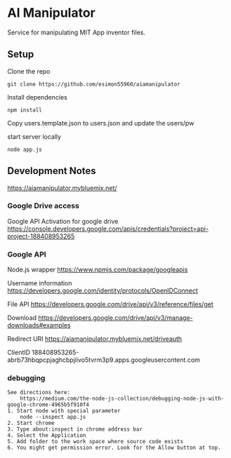 # AI Manipulator

  Service for manipulating MIT App inventor files.

## Setup
Clone the repo
```
git clone https://github.com/esimon55960/aiamanipulator
```

Install dependencies
```
npm install
```

Copy users.template.json to users.json and update the users/pw

start server locally
```
node app.js
```
## Development Notes
https://aiamanipulator.mybluemix.net/

### Google Drive access
Google API Activation for google drive
https://console.developers.google.com/apis/credentials?project=api-project-188408953265

### Google API
Node.js wrapper
https://www.npmjs.com/package/googleapis

Username information
https://developers.google.com/identity/protocols/OpenIDConnect

File API
https://developers.google.com/drive/api/v3/reference/files/get

Download
https://developers.google.com/drive/api/v3/manage-downloads#examples

Redirect URI
https://aiamanipulator.mybluemix.net/driveauth

ClientID
 188408953265-abrb73hbqpcpjaghcbpjiivo5tvrm3p9.apps.googleusercontent.com

### debugging
    See directions here:
        https://medium.com/the-node-js-collection/debugging-node-js-with-google-chrome-4965b5f910f4
    1. Start node with special parameter
        node --inspect app.js
    2. Start chrome
    3. Type about:inspect in chrome address bar
    4. Select the Application
    5. Add folder to the work space where source code exists
    6. You might get permission error. Look for the Allow button at top.
